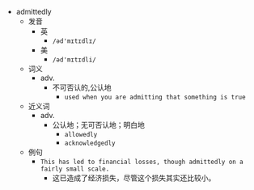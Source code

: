 - admittedly
  - 发音
    - 英
      - `/əd'mɪtɪdlɪ/`
    - 美
      - `/əd'mɪtɪdli/`
  - 词义
    - adv.
      - 不可否认的,公认地
        - `used when you are admitting that something is true`
  - 近义词
    - adv.
      - 公认地；无可否认地；明白地
        - `allowedly`
        - `acknowledgedly`
  - 例句
    - `This has led to financial losses, though admittedly on a fairly small scale.`
      - 这已造成了经济损失，尽管这个损失其实还比较小。

